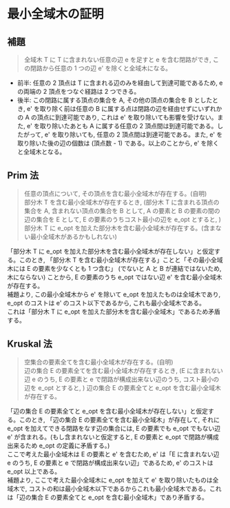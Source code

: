 # 最小全域木の証明

## 補題

> 全域木 T に T に含まれない任意の辺 e を足すと e を含む閉路ができ, この閉路から任意の 1 つの辺 e' を除くと全域木になる。

- 前半: 任意の 2 頂点は T に含まれる辺のみを経由して到達可能であるため, e の両端の 2 頂点をつなぐ経路は 2 つできる。
- 後半: この閉路に属する頂点の集合を A, その他の頂点の集合を B としたとき, e' を取り除く前は任意の B に属する点は閉路の辺を経由せずにいずれかの A の頂点に到達可能であり, これは e' を取り除いても影響を受けない。また, e' を取り除いたあとも A に属する任意の 2 頂点間は到達可能である。したがって, e' を取り除いても, 任意の 2 頂点間は到達可能である。また, e' を取り除いた後の辺の個数は (頂点数 - 1) である。以上のことから, e' を除くと全域木となる。

## Prim 法

> 任意の頂点について, その頂点を含む最小全域木が存在する。(自明)  
> 部分木 T を含む最小全域木が存在するとき, (部分木 T に含まれる頂点の集合を A, 含まれない頂点の集合を B として, A の要素と B の要素の間の辺の集合を E として, E の要素のうちコスト最小の辺を e_opt とすると, )部分木 T に e_opt を加えた部分木を含む最小全域木が存在する。(含まない最小全域木があるかもしれない)

「部分木 T に e_opt を加えた部分木を含む最小全域木が存在しない」と仮定する。このとき, 「部分木 T を含む最小全域木が存在する」ことと「その最小全域木には E の要素を少なくとも 1 つ含む」 (でないと A と B が連結ではないため, 木にならない) ことから, E の要素のうち e_opt ではない辺 e' を含む最小全域木が存在する。  
補題より, この最小全域木から e' を除いて e_opt を加えたものは全域木であり, e_opt のコストは e' のコスト以下であるから, これも最小全域木である。  
これは「部分木 T に e_opt を加えた部分木を含む最小全域木」であるため矛盾する。

## Kruskal 法

> 空集合の要素全てを含む最小全域木が存在する。(自明)  
> 辺の集合 E の要素全てを含む最小全域木が存在するとき, (E に含まれない辺 e のうち, E の要素と e で閉路が構成出来ない辺のうち, コスト最小の辺を e_opt とすると, ) 辺の集合 E の要素全てと e_opt を含む最小全域木が存在する。

「辺の集合 E の要素全てと e_opt を含む最小全域木が存在しない」と仮定する。このとき, 「辺の集合 E の要素全てを含む最小全域木」が存在して, それに e_opt を加えてできる閉路をなす辺の集合には, E の要素でも e_opt でもない辺 e' が含まれる。(もし含まれないと仮定すると, E の要素と e_opt で閉路が構成出来るため e_opt の定義に矛盾する。)  
ここで考えた最小全域木は E の要素と e' を含むため, e' は「E に含まれない辺 e のうち, E の要素と e で閉路が構成出来ない辺」であるため, e' のコストは e_opt 以上である。  
補題より, ここで考えた最小全域木に e_opt を加えて e' を取り除いたものは全域木で, コストの和は最小全域木以下であるからこれも最小全域木である。これは「辺の集合 E の要素全てと e_opt を含む最小全域木」であり矛盾する。
